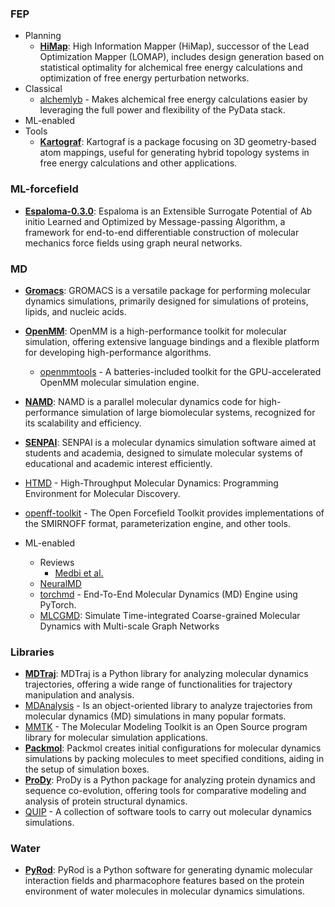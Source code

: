 ### FEP
- Planning
	- **[HiMap](https://github.com/MobleyLab/HiMap)**: High Information Mapper (HiMap), successor of the Lead Optimization Mapper (LOMAP), includes design generation based on statistical optimality for alchemical free energy calculations and optimization of free energy perturbation networks.
- Classical
	- [alchemlyb](https://github.com/alchemistry/alchemlyb) - Makes alchemical free energy calculations easier by leveraging the full power and flexibility of the PyData stack.
- ML-enabled
- Tools
	- **[Kartograf](https://github.com/OpenFreeEnergy/kartograf)**: Kartograf is a package focusing on 3D geometry-based atom mappings, useful for generating hybrid topology systems in free energy calculations and other applications.
### ML-forcefield
- **[Espaloma-0.3.0](https://github.com/choderalab/espaloma)**: Espaloma is an Extensible Surrogate Potential of Ab initio Learned and Optimized by Message-passing Algorithm, a framework for end-to-end differentiable construction of molecular mechanics force fields using graph neural networks.
### MD
- **[Gromacs](http://www.gromacs.org/)**: GROMACS is a versatile package for performing molecular dynamics simulations, primarily designed for simulations of proteins, lipids, and nucleic acids.
- **[OpenMM](http://openmm.org/)**: OpenMM is a high-performance toolkit for molecular simulation, offering extensive language bindings and a flexible platform for developing high-performance algorithms.
	- [openmmtools](https://github.com/choderalab/openmmtools) - A batteries-included toolkit for the GPU-accelerated OpenMM molecular simulation engine.
- **[NAMD](https://www.ks.uiuc.edu/Research/namd/)**: NAMD is a parallel molecular dynamics code for high-performance simulation of large biomolecular systems, recognized for its scalability and efficiency.
- **[SENPAI](https://github.com/SENPAI-Molecular-Dynamics/SENPAI)**: SENPAI is a molecular dynamics simulation software aimed at students and academia, designed to simulate molecular systems of educational and academic interest efficiently.
- [HTMD](https://github.com/Acellera/htmd) - High-Throughput Molecular Dynamics: Programming Environment for Molecular Discovery.
- [openff-toolkit](https://github.com/openforcefield/openff-toolkit) - The Open Forcefield Toolkit provides implementations of the SMIRNOFF format, parameterization engine, and other tools.

- ML-enabled
	- Reviews
		- [Medbi et al.](https://www.annualreviews.org/doi/pdf/10.1146/annurev-physchem-083122-125941)
	- [NeuralMD](https://www.semanticscholar.org/paper/A-Multi-Grained-Symmetric-Differential-Equation-for-Liu-Du/0215dd9f346534bf4c4247220501d7ab7d7715c6)
	- [torchmd](https://github.com/torchmd/torchmd) - End-To-End Molecular Dynamics (MD) Engine using PyTorch.
	- [MLCGMD](https://github.com/kyonofx/mlcgmd): Simulate Time-integrated Coarse-grained Molecular Dynamics with Multi-scale Graph Networks
### Libraries
- **[MDTraj](https://github.com/simtk/mdtraj)**: MDTraj is a Python library for analyzing molecular dynamics trajectories, offering a wide range of functionalities for trajectory manipulation and analysis.
- [MDAnalysis](http://www.mdanalysis.org/) - Is an object-oriented library to analyze trajectories from molecular dynamics (MD) simulations in many popular formats.
- [MMTK](http://dirac.cnrs-orleans.fr/MMTK/) - The Molecular Modeling Toolkit is an Open Source program library for molecular simulation applications.
- **[Packmol](http://m3g.iqm.unicamp.br/packmol/home.shtml)**: Packmol creates initial configurations for molecular dynamics simulations by packing molecules to meet specified conditions, aiding in the setup of simulation boxes.
- **[ProDy](https://github.com/prody/ProDy)**: ProDy is a Python package for analyzing protein dynamics and sequence co-evolution, offering tools for comparative modeling and analysis of protein structural dynamics.
- [QUIP](http://libatoms.github.io/QUIP/) - A collection of software tools to carry out molecular dynamics simulations.

### Water
- **[PyRod](https://github.com/wolberlab/pyrod)**: PyRod is a Python software for generating dynamic molecular interaction fields and pharmacophore features based on the protein environment of water molecules in molecular dynamics simulations.